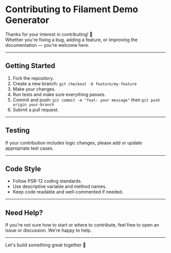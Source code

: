 # Contributing to Filament Demo Generator

Thanks for your interest in contributing! 🎉  
Whether you're fixing a bug, adding a feature, or improving the documentation — you're welcome here.

---

## Getting Started

1. Fork the repository.
2. Create a new branch: `git checkout -b feature/my-feature`
3. Make your changes.
4. Run tests and make sure everything passes.
5. Commit and push: `git commit -m "feat: your message"` then `git push origin your-branch`
6. Submit a pull request.

---

## Testing

If your contribution includes logic changes, please add or update appropriate test cases.

---

## Code Style

- Follow PSR-12 coding standards.
- Use descriptive variable and method names.
- Keep code readable and well-commented if needed.

---

## Need Help?

If you're not sure how to start or where to contribute, feel free to open an issue or discussion. We're happy to help.

---

Let's build something great together 🚀